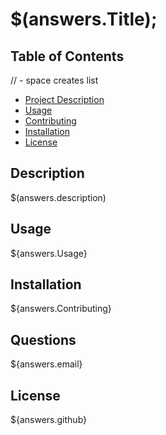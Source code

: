 <!-- # Professional README Generator Starter Code -->
 # $(answers.Title);

  ## Table of Contents
  // - space creates list
  - [Project Description](#Description)
  - [Usage](#Usage)
  - [Contributing](#Contributing)
  - [Installation](#Installation)
  - [License](#License)

  ## Description
  $(answers.description)

  ## Usage
  ${answers.Usage}

  ## Installation
  ${answers.Contributing}

  ## Questions
  ${answers.email}
  
  ## License
  ${answers.github}
<!-- [How to create a Professional README](https://coding-boot-camp.github.io/full-stack/github/professional-readme-guide) -->
